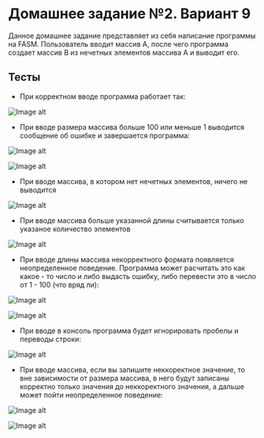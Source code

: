 # Домашнее задание №2. Вариант 9
Данное домашнее задание представляет из себя написание программы на FASM. Пользователь вводит массив А, после чего программа создает массив В из нечетных элементов массива А и выводит его.

## Тесты

* При корректном вводе программа работает так:

![Image alt](https://github.com/116j/HSE_FCS_SE-ADS/blob/master/task02/images/norm.png)

* При вводе размера массива больше 100 или меньше 1 выводится сообщение об ошибке и завершается программа:

![Image alt](https://github.com/116j/HSE_FCS_SE-ADS/blob/master/task02/images/errorL.png)

![Image alt](https://github.com/116j/HSE_FCS_SE-ADS/blob/master/task02/images/errorG.png)

* При вводе массива, в котором нет нечетных элементов, ничего не выводится

![Image alt](https://github.com/116j/HSE_FCS_SE-ADS/blob/master/task02/images/none.png)

* При вводе массива больше указанной длины считывается только указаное количество элементов

![Image alt](https://github.com/116j/HSE_FCS_SE-ADS/blob/master/task02/images/moretS.png)

* При вводе длины массива некорректного формата появляется неопределенное поведение. Программа может расчитать это как какое - то число и либо выдасть ошибку, либо перевести это в число от 1 - 100 (что вряд ли):

![Image alt](https://github.com/116j/HSE_FCS_SE-ADS/blob/master/task02/images/wordsErrorG.png)

![Image alt](https://github.com/116j/HSE_FCS_SE-ADS/blob/master/task02/images/wordsErrorL.png)

* При вводе в консоль программа будет игнорировать пробелы и переводы строки:

![Image alt](https://github.com/116j/HSE_FCS_SE-ADS/blob/master/task02/images/strangeInput.png)

* При вводе массива, если вы запишите неккоректное значение, то вне зависимости от размера массива, в него будут записаны корректно только значения до неккоректного значения, а дальше может пойти неопределенное поведение:

![Image alt](https://github.com/116j/HSE_FCS_SE-ADS/blob/master/task02/images/strangeInput2.png)

![Image alt](https://github.com/116j/HSE_FCS_SE-ADS/blob/master/task02/images/strangeInput3.png)
